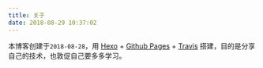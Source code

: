 ```yaml
---
title: 关于
date: 2018-08-29 10:37:02
---
```


本博客创建于`2018-08-28`，用 [Hexo](https://hexo.io/zh-cn/) + [Github Pages](https://pages.github.com/) + [Travis](https://travis-ci.org/) 搭建，目的是分享自己的技术，也敦促自己要多多学习。